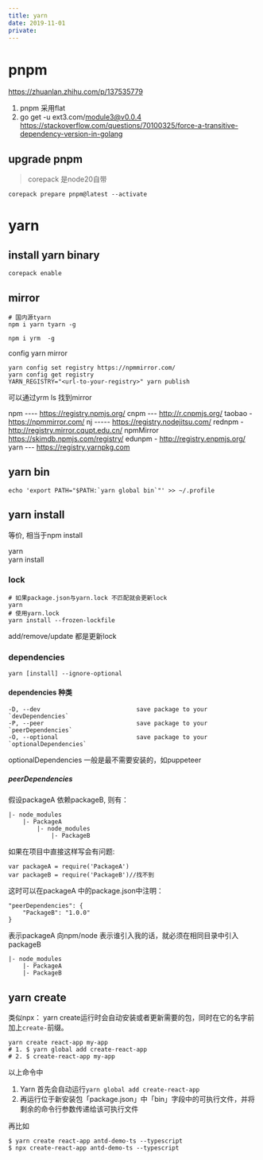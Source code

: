 ```yaml
---
title: yarn
date: 2019-11-01
private: 
---
```

# pnpm
https://zhuanlan.zhihu.com/p/137535779
1. pnpm 采用flat
2. go get -u ext3.com/module3@v0.0.4 https://stackoverflow.com/questions/70100325/force-a-transitive-dependency-version-in-golang

## upgrade pnpm
> corepack 是node20自带

    corepack prepare pnpm@latest --activate

# yarn
## install yarn binary

    corepack enable

## mirror
    # 国内源tyarn
    npm i yarn tyarn -g

    npm i yrm  -g

config yarn mirror

    yarn config set registry https://npmmirror.com/
    yarn config get registry 
    YARN_REGISTRY="<url-to-your-registry>" yarn publish

可以通过yrm ls 找到mirror

  npm ---- https://registry.npmjs.org/
  cnpm --- http://r.cnpmjs.org/
  taobao - https://npmmirror.com/
  nj ----- https://registry.nodejitsu.com/
  rednpm - http://registry.mirror.cqupt.edu.cn/
  npmMirror  https://skimdb.npmjs.com/registry/
  edunpm - http://registry.enpmjs.org/
  yarn --- https://registry.yarnpkg.com

## yarn bin
    echo 'export PATH="$PATH:`yarn global bin`"' >> ~/.profile

## yarn install
等价, 相当于npm install

   yarn  
   yarn install

### lock
    # 如果package.json与yarn.lock 不匹配就会更新lock
    yarn 
    # 使用yarn.lock
    yarn install --frozen-lockfile

add/remove/update 都是更新lock

### dependencies

    yarn [install] --ignore-optional

#### dependencies 种类

    -D, --dev                           save package to your `devDependencies`
    -P, --peer                          save package to your `peerDependencies`
    -O, --optional                      save package to your `optionalDependencies`

optionalDependencies 一般是最不需要安装的，如puppeteer

##### peerDependencies
假设packageA 依赖packageB, 则有：

    |- node_modules
        |- PackageA
            |- node_modules
                |- PackageB


如果在项目中直接这样写会有问题:

    var packageA = require('PackageA')
    var packageB = require('PackageB')//找不到

这时可以在packageA 中的package.json中注明：

    "peerDependencies": {
        "PackageB": "1.0.0"
    }

表示packageA 向npm/node 表示谁引入我的话，就必须在相同目录中引入packageB

    |- node_modules
        |- PackageA
        |- PackageB

## yarn create
类似npx： yarn create运行时会自动安装或者更新需要的包，同时在它的名字前加上`create-`前缀。

    yarn create react-app my-app
    # 1. $ yarn global add create-react-app
    # 2. $ create-react-app my-app

以上命令中
1. Yarn 首先会自动运行`yarn global add create-react-app`
2. 再运行位于新安装包「package.json」中「bin」字段中的可执行文件，并将剩余的命令行参数传递给该可执行文件 

再比如

    $ yarn create react-app antd-demo-ts --typescript
    $ npx create-react-app antd-demo-ts --typescript

